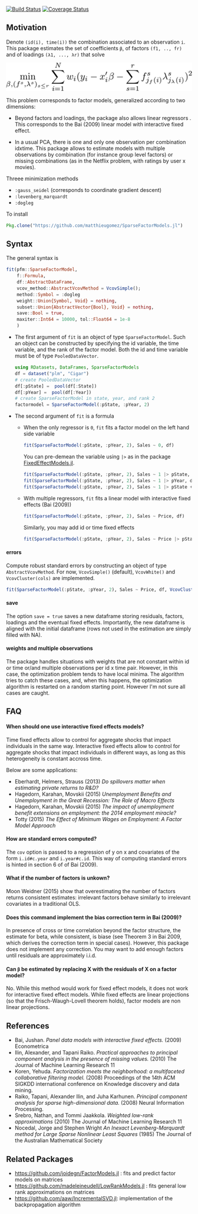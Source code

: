 [![Build Status](https://travis-ci.org/matthieugomez/SparseFactorModels.jl.svg?branch=master)](https://travis-ci.org/matthieugomez/SparseFactorModels.jl)
[![Coverage Status](https://coveralls.io/repos/matthieugomez/SparseFactorModels.jl/badge.svg?branch=master&service=github)](https://coveralls.io/github/matthieugomez/SparseFactorModels.jl?branch=master)

## Motivation

Denote `(id(i), time(i))` the combination associated to an observation `i`.  This package estimates the set of coefficients `β`, of factors `(f1, .., fr)` and of loadings `(λ1, ..., λr)` that solve

![minimization](img/minimization.png)


This problem corresponds to factor models, generalized according to two dimensions:

- Beyond factors and loadings, the package also allows linear regressors . This corresponds to the Bai (2009) linear model with interactive fixed effect.

- In a usual PCA, there is one and only one observation per combination idxtime. This package allows to estimate models with multiple observations by combination (for instance group level factors) or missing combinations (as in the Netflix problem, with ratings by user x movies).


Threee minimization methods
- `:gauss_seidel` (corresponds to coordinate gradient descent)
- `:levenberg_marquardt`
- `:dogleg` 

To install

```julia
Pkg.clone("https://github.com/matthieugomez/SparseFactorModels.jl")
```

## Syntax

The general syntax is
```julia
fit(pfm::SparseFactorModel,
	f::Formula, 
    df::AbstractDataFrame, 
    vcov_method::AbstractVcovMethod = VcovSimple();
 	method::Symbol = :dogleg
    weight::Union{Symbol, Void} = nothing, 
    subset::Union{AbstractVector{Bool}, Void} = nothing,
    save::Bool = true, 
    maxiter::Int64 = 10000, tol::Float64 = 1e-8
    )
```


- The first argument of `fit` is an object of type `SparseFactorModel`. Such an object can be constructed by specifying the id variable, the time variable, and the rank of the factor model. Both the id and time variable must be of type `PooledDataVector`.

	```julia
	using RDatasets, DataFrames, SparseFactorModels
	df = dataset("plm", "Cigar")
	# create PooledDataVector
	df[:pState] =  pool(df[:State])
	df[:pYear] =  pool(df[:Year])
	# create SparseFactorModel in state, year, and rank 2
	factormodel = SparseFactorModel(:pState, :pYear, 2)
	```

- The second argument of `fit` is a formula
	- When the only regressor is `0`, `fit` fits a factor model on the left hand side variable

		```julia
		fit(SparseFactorModel(:pState, :pYear, 2), Sales ~ 0, df)
		```

		You can pre-demean the variable using `|>` as in the package [FixedEffectModels.jl](https://github.com/matthieugomez/FixedEffectModels.jl).

		```julia
		fit(SparseFactorModel(:pState, :pYear, 2), Sales ~ 1 |> pState, df)
		fit(SparseFactorModel(:pState, :pYear, 2), Sales ~ 1 |> pYear, df)
		fit(SparseFactorModel(:pState, :pYear, 2), Sales ~ 1 |> pState + pYear, df)
		```

	- With multiple regressors, `fit` fits a linear model with interactive fixed effects (Bai (2009))
	

		```julia
		fit(SparseFactorModel(:pState, :pYear, 2), Sales ~ Price, df)
		```

		Similarly, you may add id  or time fixed effects
		```julia
		fit(SparseFactorModel(:pState, :pYear, 2), Sales ~ Price |> pState, df)
		```



#### errors
Compute robust standard errors by constructing an object of type `AbstractVcovMethod`. For now, `VcovSimple()` (default), `VcovWhite()` and `VcovCluster(cols)` are implemented.

```julia
fit(SparseFactorModel(:pState, :pYear, 2), Sales ~ Price, df, VcovCluster(:pState))
```

#### save
The option `save = true` saves a new dataframe storing residuals, factors, loadings and the eventual fixed effects. Importantly, the new dataframe is aligned with the initial dataframe (rows not used in the estimation are simply filled with NA).


#### weights and multiple observations

The package handles situations with weights that are not constant within id or time or/and multiple observations per id x time pair. However, in this case, the optimization problem tends to have local minima. The algorithm tries to catch these cases, and, when this happens, the optimization algorithm is restarted on a random starting point. However I'm not sure all cases are caught. 

## FAQ
#### When should one use interactive fixed effects models?
Time fixed effects allow to control for aggregate shocks that impact individuals in the same way. Interactive fixed effects allow to control for aggregate shocks that impact individuals in different ways, as long as this heterogeneity is constant accross time.

Below are some applications:

- Eberhardt, Helmers, Strauss (2013) *Do spillovers matter when estimating private returns to R&D?*
- Hagedorn, Karahan, Movskii (2015) *Unemployment Benefits and Unemployment in the Great Recession: The Role of Macro Effects*
- Hagedorn, Karahan, Movskii (2015) *The impact of unemployment benefit extensions on employment: the 2014 employment miracle?* 
- Totty (2015) *The Effect of Minimum Wages on Employment: A Factor Model Approach*

#### How are standard errors computed?
The `cov` option is passed to a regression of y on x and covariates of the form `i.id#c.year` and `i.year#c.id`. This way of computing standard errors is hinted in section 6 of of Bai (2009).


#### What if the number of factors is unkown?
 Moon Weidner (2015) show that overestimating the number of factors returns consistent estimates: irrelevant factors behave similarly to irrelevant covariates in a traditional OLS. 

#### Does this command implement the bias correction term in Bai (2009)?
In presence of cross or time correlation beyond the factor structure, the estimate for beta, while consistent, is biase (see Theorem 3 in Bai 2009, which derives the correction term in special cases). However, this package does not implement any correction. You may want to add enough factors until residuals are approximately i.i.d.


#### Can `β` be estimated by replacing X with the residuals of X on a factor model?
No. While this method would work for fixed effect models, it does not work for interactive fixed effect models. While fixed effects are linear projections (so that the Frisch-Waugh-Lovell theorem holds), factor models are non linear projections.




## References
- Bai, Jushan. *Panel data models with interactive fixed effects.* (2009) Econometrica 
- Ilin, Alexander, and Tapani Raiko. *Practical approaches to principal component analysis in the presence of missing values.* (2010) The Journal of Machine Learning Research 11 
-  Koren, Yehuda. *Factorization meets the neighborhood: a multifaceted collaborative filtering model.* (2008) Proceedings of the 14th ACM SIGKDD international conference on Knowledge discovery and data mining. 
- Raiko, Tapani, Alexander Ilin, and Juha Karhunen. *Principal component analysis for sparse high-dimensional data.* (2008) Neural Information Processing.
- Srebro, Nathan, and Tommi Jaakkola. *Weighted low-rank approximations* (2010) The Journal of Machine Learning Research 11 
- Nocedal, Jorge and Stephen Wright *An Inexact Levenberg-Marquardt method for Large Sparse Nonlinear Least Squares*  (1985) The Journal of the Australian Mathematical Society

## Related Packages
- https://github.com/joidegn/FactorModels.jl : fits and predict factor models on matrices
- https://github.com/madeleineudell/LowRankModels.jl : fits general low rank approximations on matrices
- https://github.com/aaw/IncrementalSVD.jl: implementation of the backpropagation algorithm

